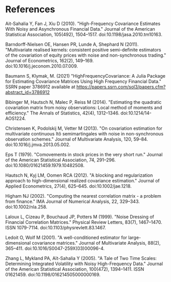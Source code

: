 # References

Ait-Sahalia Y, Fan J, Xiu D (2010). "High-Frequency Covariance Estimates With Noisy and Asynchronous Financial Data." Journal of the American Statistical Association, 105(492), 1504–1517. doi:10.1198/jasa.2010.tm10163.

Barndorff-Nielsen OE, Hansen PR, Lunde A, Shephard N (2011). "Multivariate realised kernels: consistent positive semi-definite estimators of the covariation of equity prices with noise and non-synchronous trading." Journal of Econometrics, 162(2), 149–169. doi:10.1016/j.jeconom.2010.07.009.

Baumann S, Klymak, M. (2021) "HighFrequencyCovariance: A Julia Package for Estimating Covariance Matrices Using High Frequency Financial Data." SSRN paper 3786912 available at  https://papers.ssrn.com/sol3/papers.cfm?abstract_id=3786912

Bibinger M, Hautsch N, Malec P, Reiss M (2014). "Estimating the quadratic covariation matrix from noisy observations: Local method of moments and efficiency." The Annals of Statistics, 42(4), 1312–1346. doi:10.1214/14-AOS1224.

Christensen K, Podolskij M, Vetter M (2013). "On covariation estimation for multivariate continuous Itô semimartingales with noise in non-synchronous observation schemes." Journal of Multivariate Analysis, 120, 59–84. doi:10.1016/j.jmva.2013.05.002.

Eps T (1979). "Comovements in stock prices in the very short run." Journal of the American Statistical Association, 74, 291–296. doi:10.1080/01621459.1979.10482508.

Hautsch N, Kyj LM, Oomen RCA (2012). "A blocking and regularization approach to high-dimensional realized covariance estimation." Journal of Applied Econometrics, 27(4), 625–645. doi:10.1002/jae.1218.

Higham NJ (2002). "Computing the nearest correlation matrix - a problem from finance." IMA Journal of Numerical Analysis, 22, 329–343. doi:10.1002/nla.258.

Laloux L, Cizeau P, Bouchaud JP, Potters M (1999). "Noise Dressing of Financial Correlation Matrices." Physical Review Letters, 83(7), 1467–1470. ISSN 1079-7114. doi:10.1103/physrevlett.83.1467.

Ledoit O, Wolf M (2001). "A well-conditioned estimator for large-dimensional covariance matrices." Journal of Multivariate Analysis, 88(2), 365–411. doi:10.1016/S0047-259X(03)00096-4.

Zhang L, Mykland PA, Aït-Sahalia Y (2005). "A Tale of Two Time Scales: Determining Integrated Volatility with Noisy High-Frequency Data." Journal of the American Statistical Association, 100(472), 1394–1411. ISSN 01621459. doi:10.1198/016214505000000169.
